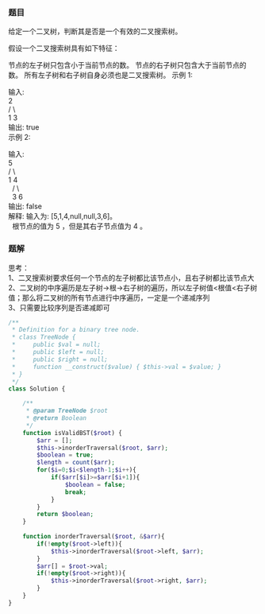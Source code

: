 ### 题目
给定一个二叉树，判断其是否是一个有效的二叉搜索树。

假设一个二叉搜索树具有如下特征：

节点的左子树只包含小于当前节点的数。
节点的右子树只包含大于当前节点的数。
所有左子树和右子树自身必须也是二叉搜索树。
示例 1:   

输入:   
    2   
   / \   
  1   3   
输出: true   
示例 2:   

输入:   
    5   
   / \   
  1   4   
     / \   
    3   6   
输出: false   
解释: 输入为: [5,1,4,null,null,3,6]。   
     根节点的值为 5 ，但是其右子节点值为 4 。

### 题解
思考：   
1、二叉搜索树要求任何一个节点的左子树都比该节点小，且右子树都比该节点大   
2、二叉树的中序遍历是左子树->根->右子树的遍历，所以左子树值<根值<右子树值；那么将二叉树的所有节点进行中序遍历，一定是一个递减序列   
3、只需要比较序列是否递减即可   

```php
/**
 * Definition for a binary tree node.
 * class TreeNode {
 *     public $val = null;
 *     public $left = null;
 *     public $right = null;
 *     function __construct($value) { $this->val = $value; }
 * }
 */
class Solution {

    /**
     * @param TreeNode $root
     * @return Boolean
     */
    function isValidBST($root) {
        $arr = [];
        $this->inorderTraversal($root, $arr);
        $boolean = true;
        $length = count($arr);
        for($i=0;$i<$length-1;$i++){
            if($arr[$i]>=$arr[$i+1]){
                $boolean = false;
                break;
            }
        }
        return $boolean;
    }
    
    function inorderTraversal($root, &$arr){
        if(!empty($root->left)){
            $this->inorderTraversal($root->left, $arr);
        }
        $arr[] = $root->val;
        if(!empty($root->right)){
            $this->inorderTraversal($root->right, $arr);
        }
    }
}
```
